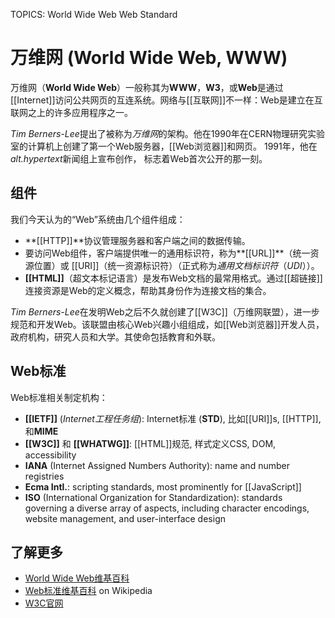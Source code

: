 TOPICS: World Wide Web
        Web Standard

# 万维网 (World Wide Web, WWW)

万维网（**World Wide Web**）一般称其为**WWW**，**W3**，或**Web**是通过[[Internet]]访问公共网页的互连系统。网络与[[互联网]]不一样：Web是建立在互联网之上的许多应用程序之一。

*Tim Berners-Lee*提出了被称为*万维网*的架构。他在1990年在CERN物理研究实验室的计算机上创建了第一个Web服务器，[[Web浏览器]]和网页。 1991年，他在*alt.hypertext*新闻组上宣布创作，
标志着Web首次公开的那一刻。

## 组件

我们今天认为的“Web”系统由几个组件组成：

- **[[HTTP]]**协议管理服务器和客户端之间的数据传输。
- 要访问Web组件，客户端提供唯一的通用标识符，称为**[[URL]]**（统一资源位置）或 [[URI]]（统一资源标识符）（正式称为*通用文档标识符*（*UDI*））。
- **[[HTML]]**（超文本标记语言）是发布Web文档的最常用格式。通过[[超链接]]连接资源是Web的定义概念，帮助其身份作为连接文档的集合。

*Tim Berners-Lee*在发明Web之后不久就创建了[[W3C]]（万维网联盟），进一步规范和开发Web。该联盟由核心Web兴趣小组组成，如[[Web浏览器]]开发人员，政府机构，研究人员和大学。其使命包括教育和外联。

## Web标准

Web标准相关制定机构：

- **[[IETF]]** (*Internet工程任务组*): Internet标准 (**STD**), 比如[[URI]]s, [[HTTP]], 和**MIME**
- **[[W3C]]** 和 **[[WHATWG]]**: [[HTML]]规范, 样式定义CSS,
  DOM, accessibility
- **IANA** (Internet Assigned Numbers Authority): name and number registries
- **Ecma Intl.**: scripting standards, most prominently for [[JavaScript]]
- **ISO** (International Organization for Standardization): standards governing a diverse array of
aspects, including character encodings, website management, and user-interface design

## 了解更多

- [World Wide Web维基百科](https://en.wikipedia.org/wiki/World%20Wide%20Web)
- [Web标准维基百科](https://en.wikipedia.org/wiki/Web%20standards) on Wikipedia
- [W3C官网](http://w3.org/)
